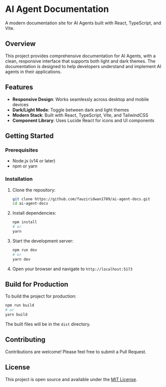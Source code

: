 # AI Agent Documentation

A modern documentation site for AI Agents built with React, TypeScript, and Vite.

## Overview

This project provides comprehensive documentation for AI Agents, with a clean, responsive interface that supports both light and dark themes. The documentation is designed to help developers understand and implement AI agents in their applications.

## Features

- **Responsive Design**: Works seamlessly across desktop and mobile devices
- **Dark/Light Mode**: Toggle between dark and light themes
- **Modern Stack**: Built with React, TypeScript, Vite, and TailwindCSS
- **Component Library**: Uses Lucide React for icons and UI components

## Getting Started

### Prerequisites

- Node.js (v14 or later)
- npm or yarn

### Installation

1. Clone the repository:
   ```bash
   git clone https://github.com/fauziridwan1709/ai-agent-docs.git
   cd ai-agent-docs
   ```

2. Install dependencies:
   ```bash
   npm install
   # or
   yarn
   ```

3. Start the development server:
   ```bash
   npm run dev
   # or
   yarn dev
   ```

4. Open your browser and navigate to `http://localhost:5173`

## Build for Production

To build the project for production:

```bash
npm run build
# or
yarn build
```

The built files will be in the `dist` directory.

## Contributing

Contributions are welcome! Please feel free to submit a Pull Request.

## License

This project is open source and available under the [MIT License](LICENSE).
